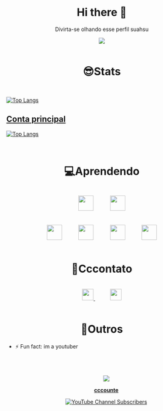 <h1 align="center">Hi there 👋</h1>

<div align='center'>
  
  <p>Divirta-se olhando esse perfil suahsu </p>
  
  <img src="https://media.giphy.com/media/11lxCeKo6cHkJy/source.gif">

</div><br>

<h1 align='center'>😎Stats</h1><br>

[![Top Langs](https://github-readme-stats.vercel.app/api/top-langs/?username=cccounte&layout=compact&theme=radical)](https://github.com/anuraghazra/github-readme-stats)

## <a href="https://github.com/DanielNasc">Conta principal</a>
[![Top Langs](https://github-readme-stats.vercel.app/api/top-langs/?username=DanielNasc&layout=compact&theme=radical)](https://github.com/anuraghazra/github-readme-stats)

<br>
  <h1 align='center'>💻Aprendendo</h1>

<div align='center'>
  
  <br>
  <div align='center'>
    <img height='40'src='https://img.shields.io/badge/JavaScript-323330?style=for-the-badge&logo=javascript&logoColor=F7DF1E&color=1f1f1f'>
    &nbsp;&nbsp;&nbsp;&nbsp;&nbsp;&nbsp;&nbsp;&nbsp;&nbsp;
    <img height='40' src='https://img.shields.io/badge/Node.js-43853D?style=for-the-badge&logo=node.js&logoColor=white'>
    <br><br><br>
    <img height='40' src='https://img.shields.io/badge/Unity-100000?style=for-the-badge&logo=unity&logoColor=white&color=1f1f1f'>
    &nbsp;&nbsp;&nbsp;&nbsp;&nbsp;&nbsp;&nbsp;&nbsp;&nbsp;
    <img height='40' src='https://img.shields.io/badge/React-20232A?style=for-the-badge&logo=react&logoColor=61DAFB'>
    &nbsp;&nbsp;&nbsp;&nbsp;&nbsp;&nbsp;&nbsp;&nbsp;&nbsp;
    <img height='40' src='https://img.shields.io/badge/TypeScript-007ACC?style=for-the-badge&logo=typescript&logoColor=white'>
    &nbsp;&nbsp;&nbsp;&nbsp;&nbsp;&nbsp;&nbsp;&nbsp;&nbsp;
    <img height='40' src='https://img.shields.io/badge/MongoDB-4EA94B?style=for-the-badge&logo=mongodb&logoColor=white'>
  
  </div>
<br>
</div>

  <h1 align='center'>📧Cccontato</h1>
<br>
<div align='center'> 
  
  <a  href='https://twitter.com/cccounte'>
    <img height='30' src='https://img.shields.io/badge/Twitter-1DA1F2?style=for-the-badge&logo=twitter&logoColor=white'>
   </a> 
   &nbsp;&nbsp;&nbsp;&nbsp;&nbsp;&nbsp;&nbsp;&nbsp;&nbsp;
  <a href ='mailto:danielnasc15987@gmail.com'>
    <img height='30' src='https://img.shields.io/badge/Gmail-D14836?style=for-the-badge&logo=gmail&logoColor=white'>
  </a>
</div>

<br>

<h1 align='center'>🦊Outros</h1>

- ⚡ Fun fact: 
  im a youtuber

  <br><br>
  <div  align='center'>
  <a href='https://youtube.com/c/cccounte'>
  <img align='center' src='https://lh3.googleusercontent.com/a-/AOh14GjGBRmM0qQYZrPaxLtnOqRZNlVP_IcUkIoy3uqLQQ=s96-c'>
  <p><strong>cccounte</strong></p>
  <img align='center' alt="YouTube Channel Subscribers" src="https://img.shields.io/youtube/channel/subscribers/UCKVpeZ6tnKIv3ft_HBjNDKw?color=d00000&logo=youtube&style=for-the-badge">
  </a>
  <div>


